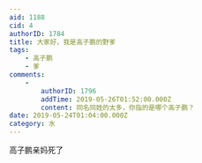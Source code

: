```yaml
---
aid: 1188
cid: 4
authorID: 1784
title: 大家好，我是高子鹏的野爹
tags:
    - 高子鹏
    - 爹
comments:
    -
        authorID: 1796
        addTime: 2019-05-26T01:52:00.000Z
        content: 同名同姓的太多，你指的是哪个高子鹏？
date: 2019-05-24T01:04:00.000Z
category: 水
---
```


高子鹏亲妈死了

